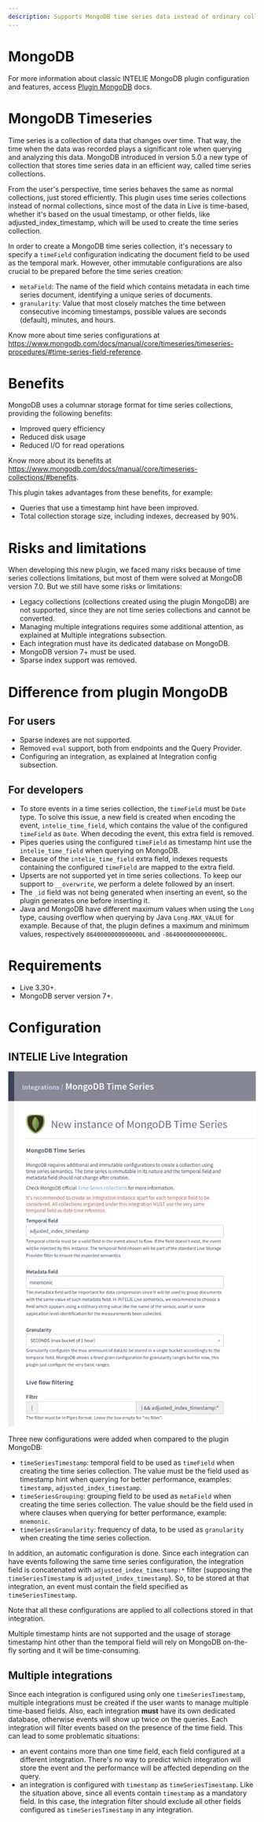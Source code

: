 ```yaml
---
description: Supports MongoDB time series data instead of ordinary collections. It takes advantage of the nature of time-based data ingested into INTELIE Live, whether ordered by `timestamp` or other fields, like `adjusted_index_timestamp`.
---
```


# MongoDB

For more information about classic INTELIE MongoDB plugin configuration and features, access [Plugin MongoDB](./mongodb.md) docs.  

# MongoDB Timeseries

Time series is a collection of data that changes over time. That way, the time when the data was recorded plays a significant role when querying and analyzing this data. MongoDB introduced in version 5.0 a new type of collection that stores time series data in an efficient way, called time series collections. 

From the user's perspective, time series behaves the same as normal collections, just stored efficiently. This plugin uses time series collections instead of normal collections, since most of the data in Live is time-based, whether it's based on the usual timestamp, or other fields, like adjusted_index_timestamp, which will be used to create the time series collection. 
  
In order to create a MongoDB time series collection, it's necessary to specify a `timeField` configuration indicating the document field to be used as the temporal mark. However, other immutable configurations are also crucial to be prepared before the time series creation: 
- `metaField`: The name of the field which contains metadata in each time series document, identifying a unique series of documents. 
- `granularity`: Value that most closely matches the time between consecutive incoming timestamps, possible values are seconds (default), minutes, and hours. 

Know more about time series configurations at https://www.mongodb.com/docs/manual/core/timeseries/timeseries-procedures/#time-series-field-reference. 

# Benefits 

MongoDB uses a columnar storage format for time series collections, providing the following benefits: 
- Improved query efficiency 
- Reduced disk usage 
- Reduced I/O for read operations 

Know more about its benefits at https://www.mongodb.com/docs/manual/core/timeseries-collections/#benefits.

This plugin takes advantages from these benefits, for example: 

- Queries that use a timestamp hint have been improved.
- Total collection storage size, including indexes, decreased by 90%.

# Risks and limitations 

  

When developing this new plugin, we faced many risks because of time series collections limitations, but most of them were solved at MongoDB version 7.0. But we still have some risks or limitations: 

- Legacy collections (collections created using the plugin MongoDB) are not supported, since they are not time series collections and cannot be converted. 
- Managing multiple integrations requires some additional attention, as explained at Multiple integrations subsection. 
- Each integration must have its dedicated database on MongoDB. 
- MongoDB version 7+ must be used. 
- Sparse index support was removed. 

# Difference from plugin MongoDB 

## For users   

- Sparse indexes are not supported. 
- Removed `eval` support, both from endpoints and the Query Provider. 
- Configuring an integration, as explained at Integration config subsection. 

## For developers 

- To store events in a time series collection, the `timeField` must be `Date` type. To solve this issue, a new field is created when encoding the event, `intelie_time_field`, which contains the value of the configured `timeField` as `Date`. When decoding the event, this extra field is removed. 
- Pipes queries using the configured `timeField` as timestamp hint use the `intelie_time_field` when querying on MongoDB. 
- Because of the `intelie_time_field` extra field, indexes requests containing the configured `timeField` are mapped to the extra field. 
- Upserts are not supported yet in time series collections. To keep our support to `__overwrite`, we perform a delete followed by an insert. 
- The `_id` field was not being generated when inserting an event, so the plugin generates one before inserting it. 
- Java and MongoDB have different maximum values when using the `Long` type, causing overflow when querying by Java `Long.MAX_VALUE` for example. Because of that, the plugin defines a maximum and minimum values, respectively `8640000000000000L` and `-8640000000000000L`. 

# Requirements 

- Live 3.30+. 
- MongoDB server version 7+. 

# Configuration

## INTELIE Live Integration

![INTELIE MongoDB Timeseries plugin configuration](../.gitbook/assets/mongodb-timeseries-ui-configuration.png)

Three new configurations were added when compared to the plugin MongoDB: 
- `timeSeriesTimestamp`: temporal field to be used as `timeField` when creating the time series collection. The value must be the field used as timestamp hint when querying for better performance, examples: `timestamp`, `adjusted_index_timestamp`. 
- `timeSeriesGrouping`: grouping field to be used as `metaField` when creating the time series collection. The value should be the field used in where clauses when querying for better performance, example: `mnemonic`. 
- `timeSeriesGranularity`: frequency of data, to be used as `granularity` when creating the time series collection. 

In addition, an automatic configuration is done. Since each integration can have events following the same time series configuration, the integration field is concatenated with `adjusted_index_timestamp:*` filter (supposing the `timeSeriesTimestamp` is `adjusted_index_timestamp`). So, to be stored at that integration, an event must contain the field specified as `timeSeriesTimestamp`. 

Note that all these configurations are applied to all collections stored in that integration. 

Multiple timestamp hints are not supported and the usage of storage timestamp hint other than the temporal field will rely on MongoDB on-the-fly sorting and it will be time-consuming. 

## Multiple integrations 

Since each integration is configured using only one `timeSeriesTimestamp`, multiple integrations must be created if the user wants to manage multiple time-based fields. Also, each integration **must** have its own dedicated database, otherwise events will show up twice on the queries. Each integration will filter events based on the presence of the time field. This can lead to some problematic situations: 

- an event contains more than one time field, each field configured at a different integration. There's no way to predict which integration will store the event and the performance will be affected depending on the query. 
- an integration is configured with `timestamp` as `timeSeriesTimestamp`. Like the situation above, since all events contain `timestamp` as a mandatory field. In this case, the integration filter should exclude all other fields configured as `timeSeriesTimestamp` in any integration.
